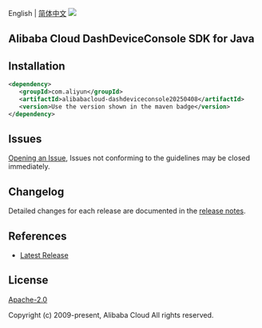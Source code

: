English | [简体中文](README-CN.md)
![](https://aliyunsdk-pages.alicdn.com/icons/AlibabaCloud.svg)

## Alibaba Cloud DashDeviceConsole SDK for Java

## Installation

```xml
<dependency>
   <groupId>com.aliyun</groupId>
   <artifactId>alibabacloud-dashdeviceconsole20250408</artifactId>
   <version>Use the version shown in the maven badge</version>
</dependency>
```

## Issues
[Opening an Issue](https://github.com/aliyun/alibabacloud-java-async-sdk/issues/new), Issues not conforming to the guidelines may be closed immediately.

## Changelog
Detailed changes for each release are documented in the [release notes](./ChangeLog.txt).

## References
* [Latest Release](https://github.com/aliyun/alibabacloud-async-java-sdk/)

## License
[Apache-2.0](http://www.apache.org/licenses/LICENSE-2.0)

Copyright (c) 2009-present, Alibaba Cloud All rights reserved.